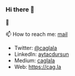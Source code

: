 ### Hi there 👋

<!--
**projectcagla/projectcagla** is a ✨ _special_ ✨ repository because its `README.md` (this file) appears on your GitHub profile.

Here are some ideas to get you started:

- 🔭 I’m currently working on ...
- 🌱 I’m currently learning ...
- 👯 I’m looking to collaborate on ...
- 🤔 I’m looking for help with ...
- 💬 Ask me about ...
- 📫 How to reach me: ...
- 😄 Pronouns: ...
- ⚡ Fun fact: ...
-->


🌱 

📫 How to reach me: [mail](mailto:aytac.drsn@gmail.com])
* Twitter: [@caglala](https://twitter.com/caglala)
* LinkedIn: [aytacdursun](https://linkedin.com/in/aytacdursun)
* Medium: [caglala](https://medium.com/@caglala)
* Web: https://cag.la
